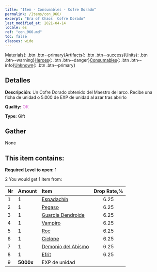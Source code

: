 ```yaml
---
title: "Item - Consumables - Cofre Dorado"
permalink: /Items/con_966/
excerpt: "Era of Chaos  Cofre Dorado"
last_modified_at: 2021-04-14
locale: es
ref: "con_966.md"
toc: false
classes: wide
---
```

 [Materials](/es/Items/){: .btn .btn--primary}[Artifacts](/es/Items/Artifacts/){: .btn .btn--success}[Units](/es/Items/Units/){: .btn .btn--warning}[Heroes](/es/Items/Heroes/){: .btn .btn--danger}[Consumables](/es/Items/Consumables/){: .btn .btn--info}[Unknown](/es/Items/Unknown/){: .btn .btn--primary}

## Detalles
 **Descripción:** Un Cofre Dorado obtenido del Maestro del arco. Recibe una ficha de unidad o 5.000 de EXP de unidad al azar tras abrirlo

 **Quality:** <span style="color: #DA70D6">OK</span>

 **Type:** Gift

## Gather

  None

## This item contains:

 **Required Level to open:** 1

 2 You would get **1** item  from:

  | Nr | Amount |     Item    | Drop Rate,% |
  |:---|:-------|:------------|:---------:|
  | 1 | 1 | [Espadachín](/es/Items/unt_193/) | 6.25 | 
  | 2 | 1 | [Pegaso](/es/Items/unt_202/) | 6.25 | 
  | 3 | 1 | [Guardia Dendroide](/es/Items/unt_203/) | 6.25 | 
  | 4 | 1 | [Vampiro](/es/Items/unt_211/) | 6.25 | 
  | 5 | 1 | [Roc](/es/Items/unt_221/) | 6.25 | 
  | 6 | 1 | [Cíclope](/es/Items/unt_222/) | 6.25 | 
  | 7 | 1 | [Demonio del Abismo](/es/Items/unt_230/) | 6.25 | 
  | 8 | 1 | [Efrit](/es/Items/unt_231/) | 6.25 | 
  | 9 |  **5000x** | EXP de unidad |  | 50 | 
